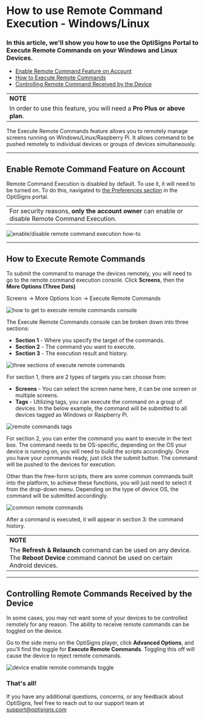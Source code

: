 # How to use Remote Command Execution - Windows/Linux

### In this article, we'll show you how to use the OptiSigns Portal to Execute Remote Commands on your Windows and Linux Devices.

* [Enable Remote Command Feature on Account](#Enable)
* [How to Execute Remote Commands](#Howto)
* [Controlling Remote Command Received by the Device](#Controlling)

|  |
| --- |
| **NOTE** |
| In order to use this feature, you will need a **Pro Plus** **or above plan**. |

The Execute Remote Commands feature allows you to remotely manage screens running on Windows/Linux/Raspberry Pi. It allows command to be pushed remotely to individual devices or groups of devices simultaneously.

---

## Enable Remote Command Feature on Account

Remote Command Execution is disabled by default. To use it, it will need to be turned on. To do this, navigated to [the Preferences section](https://app.optisigns.com/app/s/preference-settings) in the OptiSigns portal.

|  |
| --- |
| For security reasons, **only the account owner** can enable or disable Remote Command Execution. |

![enable/disable remote command execution how-to](https://support.optisigns.com/hc/article_attachments/36078208093075)

---

## How to Execute Remote Commands

To submit the command to manage the devices remotely, you will need to go to the remote command execution console. Click **Screens**, then the **More Options (Three Dots)**

Screens -> More Options Icon -> Execute Remote Commands

![how to get to execute remote commands console](https://support.optisigns.com/hc/article_attachments/36078232655763)

The Execute Remote Commands console can be broken down into three sections:

* **Section 1** - Where you specify the target of the commands.
* **Section 2** - The command you want to execute.
* **Section 3** - The execution result and history.

![three sections of execute remote commands](https://support.optisigns.com/hc/article_attachments/36078232658323)

For section 1, there are 2 types of targets you can choose from:

* **Screens** - You can select the screen name here, it can be one screen or multiple screens.
* **Tags** - Utilizing tags, you can execute the command on a group of devices. In the below example, the command will be submitted to all devices tagged as Windows or Raspberry Pi.

![remote commands tags](https://support.optisigns.com/hc/article_attachments/4408658532371)

For section 2, you can enter the command you want to execute in the text box. The command needs to be OS-specific, depending on the OS your device is running on, you will need to build the scripts accordingly. Once you have your commands ready, just click the submit button. The command will be pushed to the devices for execution.

Other than the free-form scripts, there are some common commands built into the platform, to achieve these functions, you will just need to select it from the drop-down menu. Depending on the type of device OS, the command will be submitted accordingly.

![common remote commands](https://support.optisigns.com/hc/article_attachments/36078208103315)

After a command is executed, it will appear in section 3: the command history.

|  |
| --- |
| **NOTE** |
| The **Refresh & Relaunch** command can be used on any device. The **Reboot Device** command cannot be used on certain Android devices. |

---

## Controlling Remote Commands Received by the Device

In some cases, you may not want some of your devices to be controlled remotely for any reason. The ability to receive remote commands can be toggled on the device.

Go to the side menu on the OptiSigns player, click **Advanced Options**, and you'll find the toggle for **Execute Remote Commands**. Toggling this off will cause the device to reject remote commands.

![device enable remote commands toggle](https://support.optisigns.com/hc/article_attachments/36078208107539)

### That's all!

If you have any additional questions, concerns, or any feedback about OptiSigns, feel free to reach out to our support team at [support@optisigns.com](mailto:support@optisigns.com)